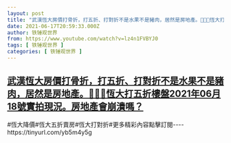 ```yaml
---
layout: post
title: "武漢恆大房價打骨折，打五折、打對折不是水果不是豬肉，居然是房地產。🎃🙈😈恆大打五折樓盤2021年06月18號實拍現況。房地產會崩潰嗎？"
date: 2021-06-17T20:59:33.000Z
author: 铁锤观世界
from: https://www.youtube.com/watch?v=lz4n1FVBYJ0
tags: [ 铁锤观世界 ]
categories: [ 铁锤观世界 ]
---
```

<!--1623963573000-->
[武漢恆大房價打骨折，打五折、打對折不是水果不是豬肉，居然是房地產。🎃🙈😈恆大打五折樓盤2021年06月18號實拍現況。房地產會崩潰嗎？](https://www.youtube.com/watch?v=lz4n1FVBYJ0)
------

<div>
#恆大降價#恆大五折賣房#恆大打對折#更多精彩內容點擊訂閱----https://tinyurl.com/yb5m4y5g
</div>
